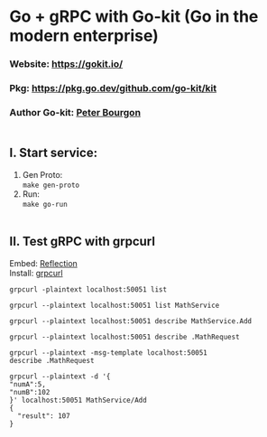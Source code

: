 # Go + gRPC with Go-kit (Go in the modern enterprise)
### Website: https://gokit.io/
### Pkg:     https://pkg.go.dev/github.com/go-kit/kit
### Author Go-kit:  [Peter Bourgon](http://peter.bourgon.org/go-kit/#what-go-needs) <br> <br> 

## I. Start service:
1. Gen Proto:   
```make gen-proto```
2. Run:         
```make go-run``` <br> <br> 

## II. Test gRPC with **grpcurl**
Embed: [Reflection](https://github.com/grpc/grpc-go/tree/master/reflection) <br>
Install: [grpcurl](https://github.com/fullstorydev/grpcurl)
```
grpcurl -plaintext localhost:50051 list

grpcurl --plaintext localhost:50051 list MathService

grpcurl --plaintext localhost:50051 describe MathService.Add

grpcurl --plaintext localhost:50051 describe .MathRequest

grpcurl --plaintext -msg-template localhost:50051 
describe .MathRequest

grpcurl --plaintext -d '{
"numA":5,
"numB":102
}' localhost:50051 MathService/Add
{
  "result": 107
}
```